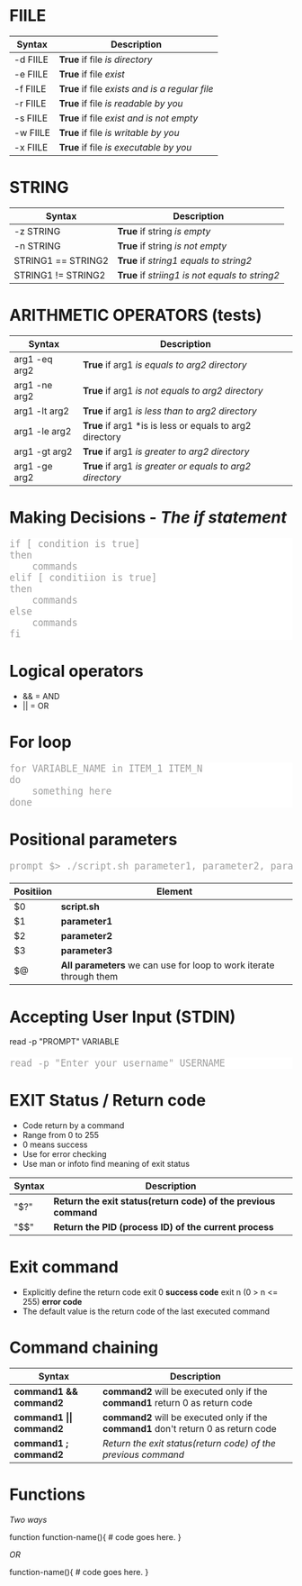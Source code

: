 <style>

body{
}

pre{
    max-height: 500px;
    width: 100%;
    margin: 20px 0;
    font-size: 1.2em;
    overflow: auto;
    background-color: white;
    color: #9e9e9e;
}
</style>

# FIILE                                                                    

| Syntax | Description |                                            
|--------|-------------|
| -d FIILE | **True** if file *is directory* |
| -e FIILE | **True** if file *exist* |
| -f FIILE | **True** if file *exists and is a regular file* | 
| -r FIILE | **True** if file *is readable by you* |
| -s FIILE | **True** if file *exist and is not empty* |
| -w FIILE | **True** if file *is writable by you* |
| -x FIILE | **True** if file *is executable by you* |

# STRING

| Syntax | Description |
|--------|-------------|
| -z STRING | **True** if string *is empty* |
| -n STRING | **True** if string *is not empty* |
| STRING1 == STRING2 | **True** if *string1 equals to string2* | 
| STRING1 != STRING2 | **True** if *striing1 is not equals to string2* |

# ARITHMETIC OPERATORS (tests)

| Syntax | Description |
|--------|-------------|
| arg1 -eq arg2 | **True** if arg1 *is equals to arg2 directory* |
| arg1 -ne arg2 | **True** if arg1 *is not equals to arg2 directory* |
| arg1 -lt arg2 | **True** if arg1 *is less than to arg2 directory* |
| arg1 -le arg2 | **True** if arg1 *is is less or equals to arg2 directory |
| arg1 -gt arg2 | **True** if arg1 *is greater to arg2 directory* |
| arg1 -ge arg2 | **True** if arg1 *is greater or equals to arg2 directory* |

# Making Decisions - *The if statement*

<pre>
if [ condition is true]
then 
    commands
elif [ conditiion is true]
then
    commands
else
    commands
fi
</pre>

# Logical operators

- && = AND
- || = OR

# For loop

<pre>
for VARIABLE_NAME in ITEM_1 ITEM_N
do
    something here
done
</pre>

# Positional parameters

<pre>
prompt $> ./script.sh parameter1, parameter2, parameter3
</pre>

| Positiion | Element |
|--------|-------------|
| $0 | **script.sh** |
| $1 | **parameter1** |
| $2 | **parameter2** |
| $3 | **parameter3** |
| $@ | **All parameters** we can use for loop to work iterate  through them |

# Accepting User Input (STDIN)

read -p "PROMPT" VARIABLE
<pre>read -p "Enter your username" USERNAME</pre>


# EXIT Status / Return code
- Code return by a command
- Range from 0 to 255
- 0 means success
- Use for error checking
- Use man or infoto find meaning of exit status

| Syntax | Description |
|--------|-------------|
| "$?" | **Return the exit status(return code) of the previous command** |
| "$$" | **Return the PID (process ID) of the current process** |

# Exit command
- Explicitly define the return code
    exit 0 **success code**
    exit n (0 > n <= 255) **error code**
- The default value is the return code of the last executed command

# Command chaining

| Syntax | Description |
|--------|-------------|
| **command1 && command2** | **command2** will be executed only if the **command1** return 0 as return code |
| **command1 \|\| command2** | **command2** will be executed only if the **command1** don't return  0 as return code |
| **command1 ; command2** | *Return the exit status(return code) of the previous command* |

# Functions
*Two ways* 

function function-name(){
    \# code goes here.
}

*OR*

function-name(){
    \# code goes here.
}

